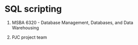 # SQL scripting

1.  MSBA 6320 - Database Management, Databases, and Data Warehousing

2.  PJC project team

